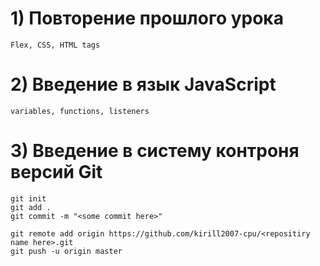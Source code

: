 # 1) Повторение прошлого урока
    Flex, CSS, HTML tags

# 2) Введение в язык  JavaScript </br>
    variables, functions, listeners

# 3) Введение в систему контроня версий Git
    git init
    git add .
    git commit -m "<some commit here>"

    git remote add origin https://github.com/kirill2007-cpu/<repositiry name here>.git
    git push -u origin master
